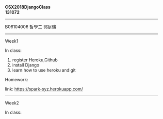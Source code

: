 __CSX2018DjangoClass__  
__131072__

---

B06104006 哲學二 郭庭瑞  


---

Week1

In class:

1. register Heroku,Github  
2. install Django  
3. learn how to use heroku and git

Homework:

link: https://spark-syz.herokuapp.com/

---

Week2

In class:
